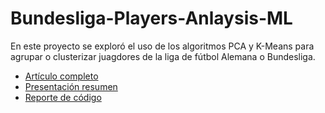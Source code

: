 # Bundesliga-Players-Anlaysis-ML

En este proyecto se exploró el uso de los algoritmos PCA y K-Means para agrupar o clusterizar juagdores de la liga de fútbol Alemana o Bundesliga.

- [Artículo completo](Reporte_Articulo_EMNH.pdf)
- [Presentación resumen](analisis-avanzado-de-jugadores-en-la-bundesliga-utilizando-pca-y-clustering-k-means-2024-7-23-0-48-22.pdf)
- [Reporte de código](Reporte_final.ipynb)

